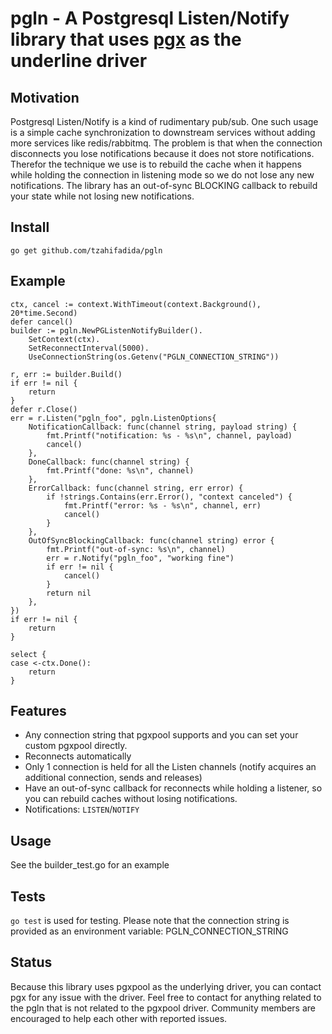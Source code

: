 # pgln - A Postgresql Listen/Notify library that uses [pgx](https://github.com/jackc/pgx) as the underline driver

## Motivation

  Postgresql Listen/Notify is a kind of rudimentary pub/sub.
  One such usage is a simple cache synchronization to downstream services without adding more services like redis/rabbitmq.
  The problem is that when the connection disconnects you lose notifications because it does not store notifications.
  Therefor the technique we use is to rebuild the cache when it happens while holding the connection in listening mode so we do not lose any new notifications.
  The library has an out-of-sync BLOCKING callback to rebuild your state while not losing new notifications.

## Install

	go get github.com/tzahifadida/pgln

## Example

```
ctx, cancel := context.WithTimeout(context.Background(), 20*time.Second)
defer cancel()
builder := pgln.NewPGListenNotifyBuilder().
    SetContext(ctx).
    SetReconnectInterval(5000).
    UseConnectionString(os.Getenv("PGLN_CONNECTION_STRING"))

r, err := builder.Build()
if err != nil {
    return
}
defer r.Close()
err = r.Listen("pgln_foo", pgln.ListenOptions{
    NotificationCallback: func(channel string, payload string) {
        fmt.Printf("notification: %s - %s\n", channel, payload)
        cancel()
    },
    DoneCallback: func(channel string) {
        fmt.Printf("done: %s\n", channel)
    },
    ErrorCallback: func(channel string, err error) {
        if !strings.Contains(err.Error(), "context canceled") {
            fmt.Printf("error: %s - %s\n", channel, err)
            cancel()
        }
    },
    OutOfSyncBlockingCallback: func(channel string) error {
        fmt.Printf("out-of-sync: %s\n", channel)
        err = r.Notify("pgln_foo", "working fine")
        if err != nil {
            cancel()
        }
        return nil
    },
})
if err != nil {
    return
}

select {
case <-ctx.Done():
    return
}
```
## Features

* Any connection string that pgxpool supports and you can set your custom pgxpool directly.
* Reconnects automatically
* Only 1 connection is held for all the Listen channels (notify acquires an additional connection, sends and releases)
* Have an out-of-sync callback for reconnects while holding a listener, so you can rebuild caches without losing notifications. 
* Notifications: `LISTEN`/`NOTIFY`

## Usage

See the builder_test.go for an example

## Tests

`go test` is used for testing. Please note that the connection string is provided as an environment variable: PGLN_CONNECTION_STRING

## Status

Because this library uses pgxpool as the underlying driver, you can contact pgx for any issue with the driver.
Feel free to contact for anything related to the pgln that is not related to the pgxpool driver.
Community members are encouraged to help each other with reported issues.